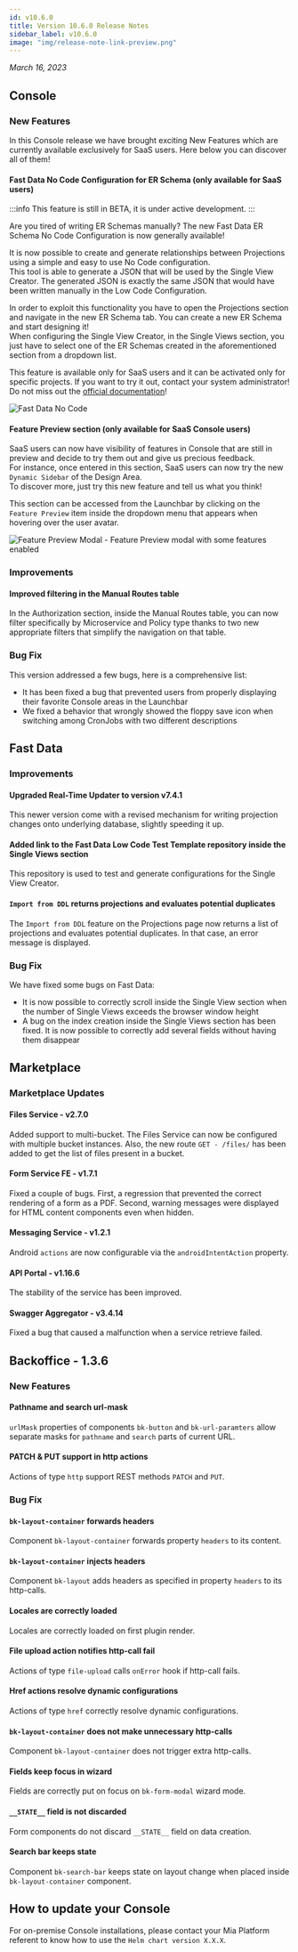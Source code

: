 ```yaml
---
id: v10.6.0
title: Version 10.6.0 Release Notes
sidebar_label: v10.6.0
image: "img/release-note-link-preview.png"
---
```


_March 16, 2023_

## Console

### New Features

In this Console release we have brought exciting New Features which are currently available exclusively for SaaS users. 
Here below you can discover all of them!

#### Fast Data No Code Configuration for ER Schema (only available for SaaS users)

:::info This feature is still in BETA, it is under active development. :::

Are you tired of writing ER Schemas manually? The new Fast Data ER Schema No Code Configuration is now generally available!
 
It is now possible to create and generate relationships between Projections using a simple and easy to use No Code configuration.  
This tool is able to generate a JSON that will be used by the Single View Creator. The generated JSON is exactly the same JSON that would have been written manually in the Low Code Configuration.

In order to exploit this functionality you have to open the Projections section and navigate in the new ER Schema tab. You can create a new ER Schema and start designing it!   
When configuring the Single View Creator, in the Single Views section, you just have to select one of the ER Schemas created in the aforementioned section from a dropdown list.

This feature is available only for SaaS users and it can be activated only for specific projects. If you want to try it out, contact your system administrator!
Do not miss out the [official documentation](/fast_data/configuration/config_maps/erSchema.md#use_the_no_code)! 

![Fast Data No Code](./img/10.6/fast_data_no_code.png)


#### Feature Preview section (only available for SaaS Console users)

SaaS users can now have visibility of features in Console that are still in preview and decide to try them out and give us precious feedback.  
For instance, once entered in this section, SaaS users can now try the new `Dynamic Sidebar` of the Design Area.   
To discover more, just try this new feature and tell us what you think!
 
This section can be accessed from the Launchbar by clicking on the `Feature Preview` item inside the dropdown menu that appears when hovering over the user avatar. 

![Feature Preview Modal - Feature Preview modal with some features enabled](./img/10.6/feature-preview.png)

### Improvements

#### Improved filtering in the Manual Routes table

In the Authorization section, inside the Manual Routes table, you can now filter specifically by Microservice and Policy type thanks to two new appropriate filters that simplify the navigation on that table.

### Bug Fix

This version addressed a few bugs, here is a comprehensive list:

* It has been fixed a bug that prevented users from properly displaying their favorite Console areas in the Launchbar
* We fixed a behavior that wrongly showed the floppy save icon when switching among CronJobs with two different descriptions 

## Fast Data

### Improvements

#### Upgraded Real-Time Updater to version v7.4.1 

This newer version come with a revised mechanism for writing projection changes onto underlying database, slightly speeding it up.

#### Added link to the Fast Data Low Code Test Template repository inside the Single Views section 

This repository is used to test and generate configurations for the Single View Creator.

#### `Import from DDL` returns projections and evaluates potential duplicates

The `Import from DDL` feature on the Projections page now returns a list of projections and evaluates potential duplicates. In that case, an error message is displayed.

### Bug Fix

We have fixed some bugs on Fast Data:

* It is now possible to correctly scroll inside the Single View section when the number of Single Views exceeds the browser window height
* A bug on the index creation inside the Single Views section has been fixed. It is now possible to correctly add several fields without having them disappear

## Marketplace

### Marketplace Updates

#### Files Service - v2.7.0

Added support to multi-bucket. The Files Service can now be configured with multiple bucket instances.
Also, the new route `GET - /files/` has been added to get the list of files present in a bucket.

#### Form Service FE - v1.7.1

Fixed a couple of bugs. First, a regression that prevented the correct rendering of a form as a PDF.
Second, warning messages were displayed for HTML content components even when hidden.

#### Messaging Service - v1.2.1

Android `actions` are now configurable via the `androidIntentAction` property.
 
#### API Portal - v1.16.6

The stability of the service has been improved.

#### Swagger Aggregator - v3.4.14

Fixed a bug that caused a malfunction when a service retrieve failed.

## Backoffice - 1.3.6

### New Features

#### Pathname and search url-mask

`urlMask` properties of components `bk-button` and `bk-url-paramters` allow separate masks for `pathname` and `search` parts of current URL.

#### PATCH & PUT support in http actions

Actions of type `http` support REST methods `PATCH` and `PUT`.


### Bug Fix

#### `bk-layout-container` forwards headers

Component `bk-layout-container` forwards property `headers` to its content.

#### `bk-layout-container` injects headers

Component `bk-layout` adds headers as specified in property `headers` to its http-calls.

#### Locales are correctly loaded

Locales are correctly loaded on first plugin render.

#### File upload action notifies http-call fail

Actions of type `file-upload` calls `onError` hook if http-call fails.

#### Href actions resolve dynamic configurations

Actions of type `href` correctly resolve dynamic configurations.

#### `bk-layout-container` does not make unnecessary http-calls

Component `bk-layout-container` does not trigger extra http-calls.

#### Fields keep focus in wizard

Fields are correctly put on focus on `bk-form-modal` wizard mode.

#### `__STATE__` field is not discarded

Form components do not discard `__STATE__` field on data creation.

#### Search bar keeps state

Component `bk-search-bar` keeps state on layout change when placed inside `bk-layout-container` component.


## How to update your Console

For on-premise Console installations, please contact your Mia Platform referent to know how to use the `Helm chart version X.X.X`.

